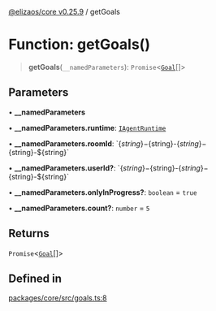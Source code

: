 [@elizaos/core v0.25.9](../index.md) / getGoals

# Function: getGoals()

> **getGoals**(`__namedParameters`): `Promise`\<[`Goal`](../interfaces/Goal.md)[]\>

## Parameters

• **\_\_namedParameters**

• **\_\_namedParameters.runtime**: [`IAgentRuntime`](../interfaces/IAgentRuntime.md)

• **\_\_namedParameters.roomId**: \`$\{string\}-$\{string\}-$\{string\}-$\{string\}-$\{string\}\`

• **\_\_namedParameters.userId?**: \`$\{string\}-$\{string\}-$\{string\}-$\{string\}-$\{string\}\`

• **\_\_namedParameters.onlyInProgress?**: `boolean` = `true`

• **\_\_namedParameters.count?**: `number` = `5`

## Returns

`Promise`\<[`Goal`](../interfaces/Goal.md)[]\>

## Defined in

[packages/core/src/goals.ts:8](https://github.com/elizaOS/eliza/blob/main/packages/core/src/goals.ts#L8)
